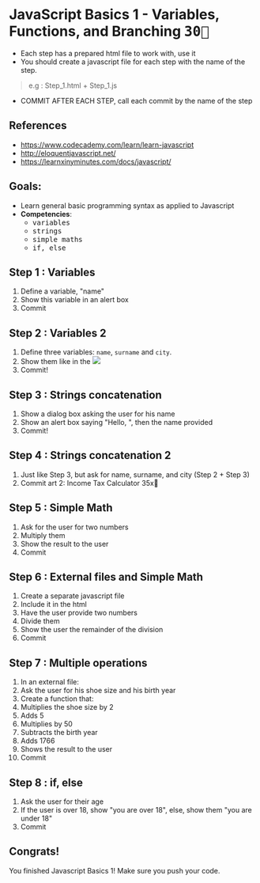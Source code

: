 # JavaScript Basics 1 - Variables, Functions, and Branching <kbd>30🔑</kbd>

- Each step has a prepared html file to work with, use it
- You should create a javascript file for each step with the name of the step.
> e.g : Step_1.html + Step_1.js
- COMMIT AFTER EACH STEP, call each commit by the name of the step

## References

- https://www.codecademy.com/learn/learn-javascript
- http://eloquentjavascript.net/
- https://learnxinyminutes.com/docs/javascript/

## Goals:

- Learn general basic programming syntax as applied to Javascript
- **Competencies**:
  - <kbd>variables</kbd>
  - <kbd>strings</kbd>
  - <kbd>simple maths</kbd>
  - <kbd>if, else</kbd>

## Step 1 : Variables

1. Define a variable, "name"
2. Show this variable in an alert box
3. Commit

## Step 2 : Variables 2

1. Define three variables: `name`, `surname` and `city`.
2. Show them like in the ![](Step_2.png)
3. Commit!

## Step 3 : Strings concatenation

1. Show a dialog box asking the user for his name
2. Show an alert box saying "Hello, ", then the name provided
3. Commit!

## Step 4 : Strings concatenation 2

1. Just like Step 3, but ask for name, surname, and city (Step 2 + Step 3)
2. Commit
art 2: Income Tax Calculator 35x🔑
## Step 5 : Simple Math

1. Ask for the user for two numbers
2. Multiply them
3. Show the result to the user
4. Commit

## Step 6 : External files and Simple Math

1. Create a separate javascript file
2. Include it in the html
3. Have the user provide two numbers
4. Divide them
5. Show the user the remainder of the division
6. Commit

## Step 7 : Multiple operations

1. In an external file:
2. Ask the user for his shoe size and his birth year
3. Create a function that:
  1. Multiplies the shoe size by 2
  2. Adds 5
  3. Multiplies by 50
  4. Subtracts the birth year
  5. Adds 1766
4. Shows the result to the user  
5. Commit

## Step 8 : if, else

1. Ask the user for their age
2. If the user is over 18, show "you are over 18", else, show them "you are under 18"
3. Commit

## Congrats!

You finished Javascript Basics 1!
Make sure you push your code.
